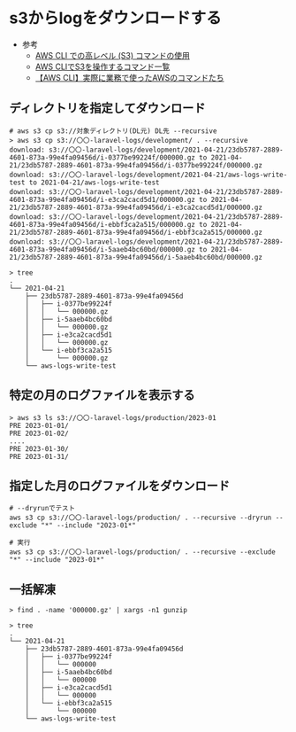 # s3からlogをダウンロードする
- 参考  
  - [AWS CLI での高レベル (S3) コマンドの使用](https://docs.aws.amazon.com/ja_jp/cli/latest/userguide/cli-services-s3-commands.html)
  - [AWS CLIでS3を操作するコマンド一覧](https://qiita.com/uhooi/items/48ef6ef2b34162988295)
  - [【AWS CLI】実際に業務で使ったAWSのコマンドたち](https://qiita.com/Ryoga_aoym/items/686c03a9ac09ead3c4af)

## ディレクトリを指定してダウンロード

```
# aws s3 cp s3://対象ディレクトリ(DL元) DL先 --recursive
> aws s3 cp s3://〇〇-laravel-logs/development/ . --recursive
download: s3://〇〇-laravel-logs/development/2021-04-21/23db5787-2889-4601-873a-99e4fa09456d/i-0377be99224f/000000.gz to 2021-04-21/23db5787-2889-4601-873a-99e4fa09456d/i-0377be99224f/000000.gz
download: s3://〇〇-laravel-logs/development/2021-04-21/aws-logs-write-test to 2021-04-21/aws-logs-write-test
download: s3://〇〇-laravel-logs/development/2021-04-21/23db5787-2889-4601-873a-99e4fa09456d/i-e3ca2cacd5d1/000000.gz to 2021-04-21/23db5787-2889-4601-873a-99e4fa09456d/i-e3ca2cacd5d1/000000.gz
download: s3://〇〇-laravel-logs/development/2021-04-21/23db5787-2889-4601-873a-99e4fa09456d/i-ebbf3ca2a515/000000.gz to 2021-04-21/23db5787-2889-4601-873a-99e4fa09456d/i-ebbf3ca2a515/000000.gz
download: s3://〇〇-laravel-logs/development/2021-04-21/23db5787-2889-4601-873a-99e4fa09456d/i-5aaeb4bc60bd/000000.gz to 2021-04-21/23db5787-2889-4601-873a-99e4fa09456d/i-5aaeb4bc60bd/000000.gz
```
```
> tree
.
└── 2021-04-21
    ├── 23db5787-2889-4601-873a-99e4fa09456d
    │   ├── i-0377be99224f
    │   │   └── 000000.gz
    │   ├── i-5aaeb4bc60bd
    │   │   └── 000000.gz
    │   ├── i-e3ca2cacd5d1
    │   │   └── 000000.gz
    │   └── i-ebbf3ca2a515
    │       └── 000000.gz
    └── aws-logs-write-test
```

## 特定の月のログファイルを表示する

```
> aws s3 ls s3://〇〇-laravel-logs/production/2023-01
PRE 2023-01-01/
PRE 2023-01-02/
....
PRE 2023-01-30/
PRE 2023-01-31/
```

## 指定した月のログファイルをダウンロード
```
# --dryrunでテスト
aws s3 cp s3://〇〇-laravel-logs/production/ . --recursive --dryrun --exclude "*" --include "2023-01*"

# 実行
aws s3 cp s3://〇〇-laravel-logs/production/ . --recursive --exclude "*" --include "2023-01*"
```

## 一括解凍

```
> find . -name '000000.gz' | xargs -n1 gunzip
```
```
> tree
.
└── 2021-04-21
    ├── 23db5787-2889-4601-873a-99e4fa09456d
    │   ├── i-0377be99224f
    │   │   └── 000000
    │   ├── i-5aaeb4bc60bd
    │   │   └── 000000
    │   ├── i-e3ca2cacd5d1
    │   │   └── 000000
    │   └── i-ebbf3ca2a515
    │       └── 000000
    └── aws-logs-write-test
```